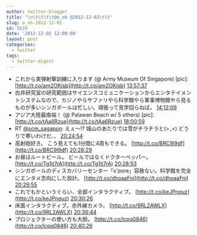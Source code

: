 ```yaml
---
author: twitter-blogger
title: "\n\t\t\t\t@o_ob @2012-12-02\t\t"
slug: o_ob-2012-12-02
id: 5639
date: '2012-12-02 12:00:00'
layout: post
categories:
  - twitter
tags:
  - twitter-digest
---
```


*   これから実弾射撃訓練に入ります (@ Army Museum Of Singapore) [pic]: [http://t.co/am2OKisb](http://t.co/am2OKisb) [13:57:37](http://twitter.com/o_ob/statuses/275101389594718208)
*   白井研究室の研究範囲はサイエンスコミュニケーションからエンタテイメントシステムなので、カジノやらサファリやら科学館やら軍事博物館やら見るものが多いシンガポールは忙しい。頑張って見学回らねば。 [14:12:09](http://twitter.com/o_ob/statuses/275105047505932288)
*   アジア大陸最南端！ (@ Palawan Beach w/ 5 others) [pic]: [http://t.co/tAa6Rzue](http://t.co/tAa6Rzue) [18:00:59](http://twitter.com/o_ob/statuses/275162635027230720)
*   RT [@scm_sagapon](http://twitter.com/scm_sagapon): えぇ～⁉ 城山のあたりでは雪がチラチラと(>_<) どうりで寒いわけだ、、 [20:24:54](http://twitter.com/o_ob/statuses/275198854016684032)
*   高射砲好き。 こう見えても1分間に4周もできる。 [http://t.co/BRC9l9df](http://t.co/BRC9l9df) [20:28:29](http://twitter.com/o_ob/statuses/275199752373690368)
*   お昼はルートビール。 ビールではなくドクターペッパー。 [http://t.co/Tg1it7rA](http://t.co/Tg1it7rA) [20:28:53](http://twitter.com/o_ob/statuses/275199856069468160)
*   シンガポールのディスカバリーセンター「s'pore」容赦ない。科学館を完全にエンタメ志向にした設計。 [http://t.co/dhoaaFni](http://t.co/dhoaaFni) [20:29:55](http://twitter.com/o_ob/statuses/275200112651812864)
*   これでもかというぐらい、全部インタラクティブ。 [http://t.co/keJPnquz](http://t.co/keJPnquz) [20:30:26](http://twitter.com/o_ob/statuses/275200243597991937)
*   床面インタラクティブ。赤外線カメラ。 [http://t.co/9RL2AWLX](http://t.co/9RL2AWLX) [20:36:44](http://twitter.com/o_ob/statuses/275201832136081408)
*   プロジェクターの使い方も大胆。 [http://t.co/lcpq0846](http://t.co/lcpq0846) [20:40:26](http://twitter.com/o_ob/statuses/275202758771089408)